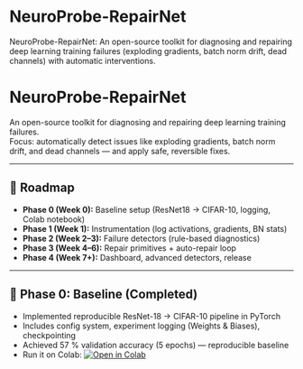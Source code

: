 # NeuroProbe-RepairNet

NeuroProbe-RepairNet: An open-source toolkit for diagnosing and repairing deep learning training failures (exploding gradients, batch norm drift, dead channels) with automatic interventions.

# NeuroProbe-RepairNet

An open-source toolkit for diagnosing and repairing deep learning training failures.  
Focus: automatically detect issues like exploding gradients, batch norm drift, and dead channels — and apply safe, reversible fixes.

---

## 🚀 Roadmap

- **Phase 0 (Week 0):** Baseline setup (ResNet18 → CIFAR-10, logging, Colab notebook)
- **Phase 1 (Week 1):** Instrumentation (log activations, gradients, BN stats)
- **Phase 2 (Week 2–3):** Failure detectors (rule-based diagnostics)
- **Phase 3 (Week 4–6):** Repair primitives + auto-repair loop
- **Phase 4 (Week 7+):** Dashboard, advanced detectors, release

---

## 🧪 Phase 0: Baseline (Completed)
- Implemented reproducible ResNet-18 → CIFAR-10 pipeline in PyTorch
- Includes config system, experiment logging (Weights & Biases), checkpointing
- Achieved 57 % validation accuracy (5 epochs) — reproducible baseline
- Run it on Colab: [![Open in Colab](https://colab.research.google.com/assets/colab-badge.svg)]([https://colab.research.google.com/github/<yourusername>/NeuroProbe-RepairNet/blob/main/notebooks/run_colab.ipynb](https://colab.research.google.com/drive/1WFEbkkCb_WbEyctTdtZIsgbtgLccpMIB?usp=sharing))

